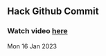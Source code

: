 
 ## Hack Github Commit 
 ### Watch video <a href="https://www.youtube.com">here</a> 
 Mon 16 Jan 2023 
